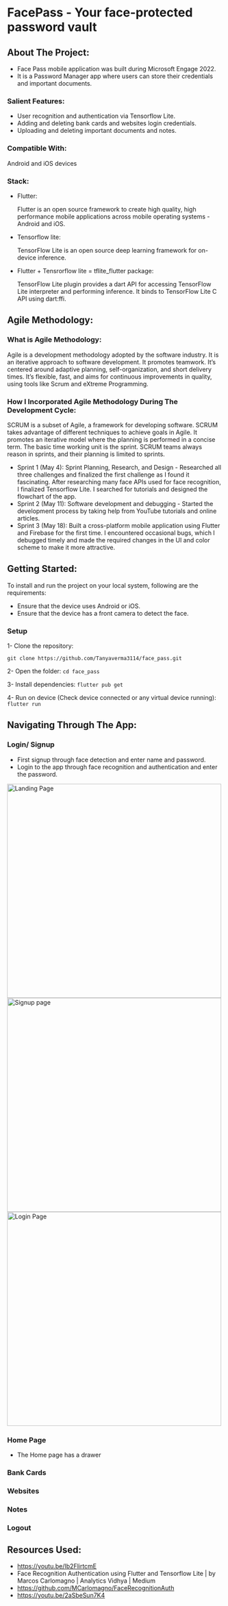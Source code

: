 # FacePass - Your face-protected password vault
## About The Project:
* Face Pass mobile application was built during Microsoft Engage 2022.
* It is a Password Manager app where users can store their credentials and important documents.
### Salient Features:
* User recognition and authentication via Tensorflow Lite.
* Adding and deleting bank cards and websites login credentials.
* Uploading and deleting important documents and notes.
### Compatible With:
Android and iOS devices
 
### Stack:
* Flutter:
  
  Flutter is an open source framework to create high quality, high performance mobile applications across mobile operating systems - Android and iOS.
* Tensorflow lite:
  
  TensorFlow Lite is an open source deep learning framework for on-device inference.

* Flutter + Tensrorflow lite = tflite_flutter package:
  
  TensorFlow Lite plugin provides a dart API for accessing TensorFlow Lite interpreter and performing inference. It binds to TensorFlow Lite C API using dart:ffi.

## Agile Methodology:
### What is Agile Methodology:
Agile is a development methodology adopted by the software industry. It is an iterative approach to software development. It promotes teamwork. It’s centered around adaptive planning, self-organization, and short delivery times. It’s flexible, fast, and aims for continuous improvements in quality, using tools like Scrum and eXtreme Programming.
### How I Incorporated Agile Methodology During The Development Cycle:
SCRUM is a subset of Agile, a framework for developing software. SCRUM takes advantage of different techniques to achieve goals in Agile. It promotes an iterative model where the planning is performed in a concise term. The basic time working unit is the sprint. SCRUM teams always reason in sprints, and their planning is limited to sprints.
* Sprint 1 (May 4): Sprint Planning, Research, and Design - Researched all three challenges and finalized the first challenge as I found it fascinating. After researching many face APIs used for face recognition, I finalized Tensorflow Lite. I searched for tutorials and designed the flowchart of the app.
* Sprint 2 (May 11): Software development and debugging - Started the development process by taking help from YouTube tutorials and online articles. 
* Sprint 3 (May 18): Built a cross-platform mobile application using Flutter and Firebase for the first time. I encountered occasional bugs, which I debugged timely and made the required changes in the UI and color scheme to make it more attractive.
## Getting Started:
To install and run the project on your local system, following are the requirements:
* Ensure that the device uses Android or iOS.
* Ensure that the device has a front camera to detect the face.
### Setup
1- Clone the repository:

``` git clone https://github.com/Tanyaverma3114/face_pass.git ```
 
2- Open the folder:
```cd face_pass```
 
3- Install dependencies:
```flutter pub get```
 
4- Run on device (Check device connected or any virtual device running):
```flutter run```

 
 
## Navigating Through The App:
### Login/ Signup
* First signup through face detection and enter name and password.
* Login to the app through face recognition and authentication and enter the password.

<img src="Images/mainpage.jpg" alt="Landing Page" height="500">
<img src="Images/signup.jpg" alt="Signup page" height="500">
<img src="Images/login.jpg" alt="Login Page" height="500">

### Home Page
* The Home page has a drawer


### Bank Cards
### Websites
### Notes
### Logout
 
## Resources Used:
* https://youtu.be/Ib2FlirtcmE		
* Face Recognition Authentication using Flutter and Tensorflow Lite | by Marcos Carlomagno | Analytics Vidhya | Medium
* https://github.com/MCarlomagno/FaceRecognitionAuth
* https://youtu.be/2aSbeSun7K4
 
 

